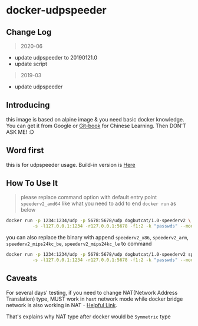 # docker-udpspeeder

## Change Log

> 2020-06

- update udpspeeder to 20190121.0
- update script

> 2019-03

- update udpspeeder

## Introducing

this image is based on alpine image & you need basic docker knowledge. You can get it from Google or [Git-book](https://yeasy.gitbooks.io/docker_practice/) for Chinese Learning. Then DON'T ASK ME! :D

## Word first

this is for udpspeeder usage. Build-in version is [Here](https://github.com/wangyu-/UDPspeeder/releases/20180806.0)

## How To Use It

> please replace command option with default entry point `speederv2_amd64` like what you need to add to end `docker run` as below

```sh
docker run -p 1234:1234/udp -p 5678:5678/udp dogbutcat/1.0-speederv2 \
          -s -l127.0.0.1:1234 -r127.0.0.1:5678 -f1:2 -k "passwds" --mode 0
```

you can also replace the binary with append `speederv2_x86`, `speederv2_arm`, `speederv2_mips24kc_be`, `speederv2_mips24kc_le` to command

```sh
docker run -p 1234:1234/udp -p 5678:5678/udp dogbutcat/1.0-speederv2 speederv2_x86 \
          -s -l127.0.0.1:1234 -r127.0.0.1:5678 -f1:2 -k "passwds" --mode 0
```

## Caveats

For several days' testing, if you need to change NAT(Network Address Translation) type, MUST work in `host` network mode while docker bridge network is also working in NAT - [Helpful Link](http://blog.daocloud.io/docker-bridge/).

That's explains why NAT type after docker would be `Symmetric` type
